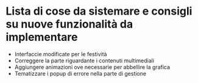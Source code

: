 # Lista di cose da sistemare e consigli su nuove funzionalità da implementare
- Interfaccie modificate per le festività
- Correggere la parte riguardante i contenuti multimediali
- Aggiungere animazioni ove necessarie per abbellire la grafica
- Tematizzare i popup di errore nella parte di gestione